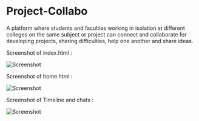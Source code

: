 # Project-Collabo
A platform where students and faculties working in isolation at different colleges on the same subject or project can connect and collaborate for developing projects, sharing difficulties, help one another and share ideas.

Screenshot of index.html :

![Screenshot](https://github.com/Zaid-Naikwadi/Project-Collabo/blob/master/Screenshot%20from%202019-05-29%2014-30-46.png)





Screenshot of home.html :

![Screenshot](https://github.com/Zaid-Naikwadi/Project-Collabo/blob/master/Screenshot%20from%202019-05-29%2014-46-55.png)




Screenshot of Timeline and chats :

![Screenshot](https://github.com/Zaid-Naikwadi/Project-Collabo/blob/master/Screenshot%20from%202019-05-29%2014-48-07.png)

